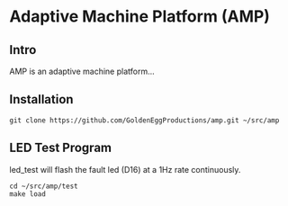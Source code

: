 Adaptive Machine Platform (AMP)
===============================

Intro
-----
AMP is an adaptive machine platform...

  
Installation
------------
    git clone https://github.com/GoldenEggProductions/amp.git ~/src/amp

LED Test Program
------------
led_test will flash the fault led (D16) at a 1Hz rate continuously.

    cd ~/src/amp/test 
    make load
